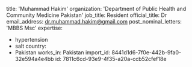 title: 'Muhammad Hakim'
organization: 'Department of Public Health and Community Medicine Pakistan'
job_title: Resident
official_title: Dr
email_address: dr.muhammad.hakim@gmail.com
post_nominal_letters: 'MBBS Msc'
expertise:
  - hypertension
  - salt
country:
  - Pakistan
works_in: Pakistan
import_id: 8441d1d6-7f0e-442b-9fa0-32e594a4e4bb
id: 7811c6cd-93e9-4f35-a20a-ccb52cfef18e
